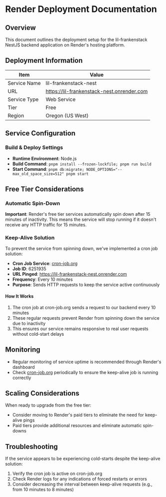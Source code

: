 # Render Deployment Documentation

## Overview

This document outlines the deployment setup for the lil-frankenstack NestJS backend application on Render's hosting platform.

## Deployment Information

| Item | Value |
|------|-------|
| Service Name | lil-frankenstack-nest |
| URL | https://lil-frankenstack-nest.onrender.com |
| Service Type | Web Service |
| Tier | Free |
| Region | Oregon (US West) |

## Service Configuration

### Build & Deploy Settings

- **Runtime Environment**: Node.js
- **Build Command**: `pnpm install --frozen-lockfile; pnpm run build`
- **Start Command**: `pnpm db:migrate; NODE_OPTIONS="--max_old_space_size=512" pnpm start`

## Free Tier Considerations

### Automatic Spin-Down

**Important**: Render's free tier services automatically spin down after 15 minutes of inactivity. This means the service will stop running if it doesn't receive any HTTP traffic for 15 minutes.

### Keep-Alive Solution

To prevent the service from spinning down, we've implemented a cron job solution:

- **Cron Job Service**: [cron-job.org](https://console.cron-job.org/)
- **Job ID**: 6251935
- **URL Pinged**: https://lil-frankenstack-nest.onrender.com
- **Frequency**: Every 10 minutes
- **Purpose**: Sends HTTP requests to keep the service active continuously

#### How It Works

1. The cron job at cron-job.org sends a request to our backend every 10 minutes
2. These regular requests prevent Render from spinning down the service due to inactivity
3. This ensures our service remains responsive to real user requests without cold-start delays

## Monitoring

- Regular monitoring of service uptime is recommended through Render's dashboard
- Check [cron-job.org](https://console.cron-job.org/jobs/6251935) periodically to ensure the keep-alive job is running correctly

## Scaling Considerations

When ready to upgrade from the free tier:
- Consider moving to Render's paid tiers to eliminate the need for keep-alive pings
- Paid tiers provide additional resources and eliminate automatic spin-downs

## Troubleshooting

If the service appears to be experiencing cold-starts despite the keep-alive solution:
1. Verify the cron job is active on cron-job.org
2. Check Render logs for any indications of forced restarts or errors
3. Consider decreasing the interval between keep-alive requests (e.g., from 10 minutes to 8 minutes)
